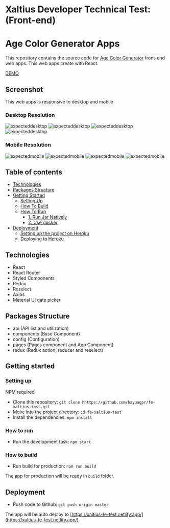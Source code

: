 # Xaltius Developer Technical Test: (Front-end)

# Age Color Generator Apps

This repository contains the source code for [Age Color Generator](https://xaltius-fe-test.netlify.app/) front-end web apps. This web apps create with React.

[DEMO](https://xaltius-fe-test.netlify.app/)

## Screenshot

This web apps is responsive to desktop and mobile

### Desktop Resolution

![expecteddesktop](./screenshot/Desktop/ExpectedDesktop1.png)
![expecteddesktop](./screenshot/Desktop/ExpectedDesktop2.png)
![expecteddesktop](./screenshot/Desktop/ExpectedDesktop3.png)
![expecteddesktop](./screenshot/Desktop/ExpectedDesktop4.png)

### Mobile Resolution

![expectedmobile](./screenshot/Mobile/ExpectedMobile1.jpg)
![expectedmobile](./screenshot/Mobile/ExpectedMobile2.jpg)
![expectedmobile](./screenshot/Mobile/ExpectedMobile3.jpg)
![expectedmobile](./screenshot/Mobile/ExpectedMobile4.jpg)

## Table of contents

<!-- vim-markdown-toc GFM -->

- [Technologies](#technologies)
- [Packages Structure](#packages-structure)
- [Getting Started](#getting-started)
  - [Setting Up](#setting-up)
  - [How To Build](#how-to-build)
  - [How To Run](#how-to-run)
    - [1. Run Jar Natively](#1-run-jar-natively)
    - [2. Use docker](#2-use-docker)
- [Deployment](#deployment)
  - [Setting up the project on Heroku](#setting-up-the-project-on-heroku)
  - [Deploying to Heroku](#deploying-to-heroku)

<!-- vim-markdown-toc -->

## Technologies

- React
- React Router
- Styled Components
- Redux
- Reselect
- Axios
- Material UI date picker

## Packages Structure

- api (API list and utilization)
- components (Base Component)
- config (Configuration)
- pages (Pages component and App Component)
- redux (Redux action, reducer and reselect)

## Getting started

### Setting up

NPM required

- Clone this repository: `git clone hhttps://github.com/bayuagpr/fe-xaltius-test.git`
- Move into the project directory: `cd fe-xaltius-test`
- Install the dependencies: `npm install`

### How to run

- Run the development task: `npm start`

### How to build

- Run build for production: `npm run build`

The app for production will be ready in `build` folder.

## Deployment

- Push code to Github: `git push origin master`

The app will be auto deploy to [https://xaltius-fe-test.netlify.app/](https://xaltius-fe-test.netlify.app/)
